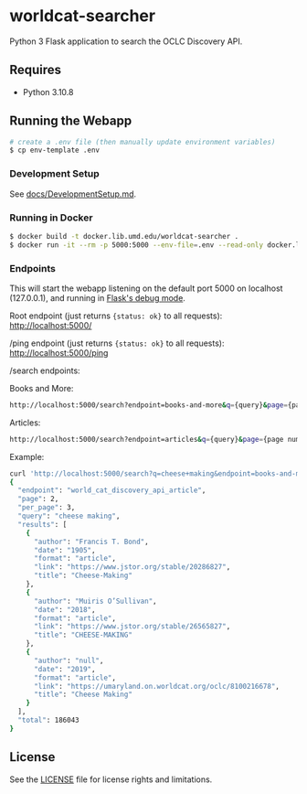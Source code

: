 # worldcat-searcher

Python 3 Flask application to search the OCLC Discovery API.

## Requires

* Python 3.10.8

## Running the Webapp

```bash
# create a .env file (then manually update environment variables)
$ cp env-template .env
```

### Development Setup

See [docs/DevelopmentSetup.md](docs/DevelopmentSetup.md).

### Running in Docker

```bash
$ docker build -t docker.lib.umd.edu/worldcat-searcher .
$ docker run -it --rm -p 5000:5000 --env-file=.env --read-only docker.lib.umd.edu/worldcat-searcher
```

### Endpoints

This will start the webapp listening on the default port 5000 on localhost
(127.0.0.1), and running in [Flask's debug mode].

Root endpoint (just returns `{status: ok}` to all requests):
<http://localhost:5000/>

/ping endpoint (just returns `{status: ok}` to all requests):
<http://localhost:5000/ping>

/search endpoints:

Books and More:

```bash
http://localhost:5000/search?endpoint=books-and-more&q={query}&page={page number}&per_page={results per page}
```

Articles:

```bash
http://localhost:5000/search?endpoint=articles&q={query}&page={page number}&per_page={results per page}
```

Example:

```bash
curl 'http://localhost:5000/search?q=cheese+making&endpoint=books-and-more&per_page=3&page=2'
{
  "endpoint": "world_cat_discovery_api_article",
  "page": 2,
  "per_page": 3,
  "query": "cheese making",
  "results": [
    {
      "author": "Francis T. Bond",
      "date": "1905",
      "format": "article",
      "link": "https://www.jstor.org/stable/20286827",
      "title": "Cheese-Making"
    },
    {
      "author": "Muiris O’Sullivan",
      "date": "2018",
      "format": "article",
      "link": "https://www.jstor.org/stable/26565827",
      "title": "CHEESE-MAKING"
    },
    {
      "author": "null",
      "date": "2019",
      "format": "article",
      "link": "https://umaryland.on.worldcat.org/oclc/8100216678",
      "title": "Cheese Making"
    }
  ],
  "total": 186043
}
```

[Flask's debug mode]: https://flask.palletsprojects.com/en/2.2.x/cli/?highlight=debug%20mode

## License

See the [LICENSE](LICENSE.txt) file for license rights and limitations.
